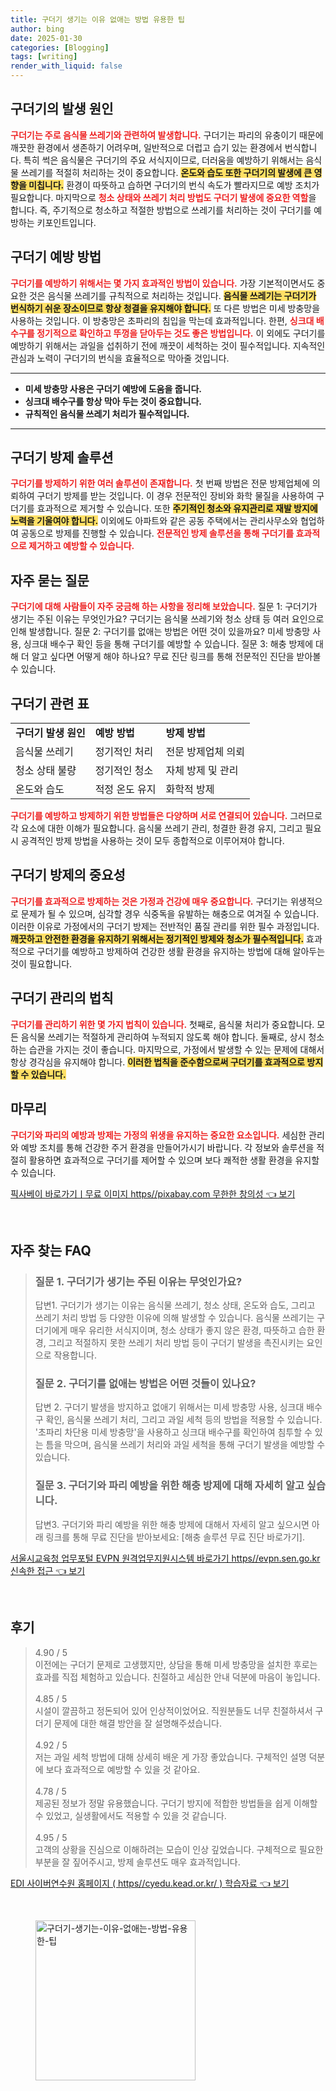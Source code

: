 ```yaml
---
title: 구더기 생기는 이유 없애는 방법 유용한 팁
author: bing
date: 2025-01-30
categories: [Blogging]
tags: [writing]
render_with_liquid: false
---
```



<h2 id='구더기의 발생 원인'>구더기의 발생 원인</h2>

<p><b><span style="color: #ee2323;">구더기는 주로 음식물 쓰레기와 관련하여 발생합니다.</span></b> 구더기는 파리의 유충이기 때문에 깨끗한 환경에서 생존하기 어려우며, 일반적으로 더럽고 습기 있는 환경에서 번식합니다. 특히 썩은 음식물은 구더기의 주요 서식지이므로, 더러움을 예방하기 위해서는 음식물 쓰레기를 적절히 처리하는 것이 중요합니다. <b><span style="background-color: #ffe066;">온도와 습도 또한 구더기의 발생에 큰 영향을 미칩니다.</span></b> 환경이 따뜻하고 습하면 구더기의 번식 속도가 빨라지므로 예방 조치가 필요합니다. 마지막으로 <b><span style="color: #ee2323;">청소 상태와 쓰레기 처리 방법도 구더기 발생에 중요한 역할</span></b>을 합니다. 즉, 주기적으로 청소하고 적절한 방법으로 쓰레기를 처리하는 것이 구더기를 예방하는 키포인트입니다.</p>

<h2 id='구더기 예방 방법'>구더기 예방 방법</h2>

<p><b><span style="color: #ee2323;">구더기를 예방하기 위해서는 몇 가지 효과적인 방법이 있습니다.</span></b> 가장 기본적이면서도 중요한 것은 음식물 쓰레기를 규칙적으로 처리하는 것입니다. <b><span style="background-color: #ffe066;">음식물 쓰레기는 구더기가 번식하기 쉬운 장소이므로 항상 청결을 유지해야 합니다.</span></b> 또 다른 방법은 미세 방충망을 사용하는 것입니다. 이 방충망은 초파리의 침입을 막는데 효과적입니다. 한편, <b><span style="color: #ee2323;">싱크대 배수구를 정기적으로 확인하고 뚜껑을 닫아두는 것도 좋은 방법입니다.</span></b> 이 외에도 구더기를 예방하기 위해서는 과일을 섭취하기 전에 깨끗이 세척하는 것이 필수적입니다. 지속적인 관심과 노력이 구더기의 번식을 효율적으로 막아줄 것입니다.</p>

<hr />

<ul>
    <li><b>미세 방충망 사용은 구더기 예방에 도움을 줍니다.</b></li>
    <li><b>싱크대 배수구를 항상 막아 두는 것이 중요합니다.</b></li>
    <li><b>규칙적인 음식물 쓰레기 처리가 필수적입니다.</b></li>
</ul>

<hr />

<h2 id='구더기 방제 솔루션'>구더기 방제 솔루션</h2>

<p><b><span style="color: #ee2323;">구더기를 방제하기 위한 여러 솔루션이 존재합니다.</span></b> 첫 번째 방법은 전문 방제업체에 의뢰하여 구더기 방제를 받는 것입니다. 이 경우 전문적인 장비와 화학 물질을 사용하여 구더기를 효과적으로 제거할 수 있습니다. 또한 <b><span style="background-color: #ffe066;">주기적인 청소와 유지관리로 재발 방지에 노력을 기울여야 합니다.</span></b> 이외에도 아파트와 같은 공동 주택에서는 관리사무소와 협업하여 공동으로 방제를 진행할 수 있습니다. <b><span style="color: #ee2323;">전문적인 방제 솔루션을 통해 구더기를 효과적으로 제거하고 예방할 수 있습니다.</span></b> </p>

<h2 id='자주 묻는 질문'>자주 묻는 질문</h2>

<p><b><span style="color: #ee2323;">구더기에 대해 사람들이 자주 궁금해 하는 사항을 정리해 보았습니다.</span></b> 질문 1: 구더기가 생기는 주된 이유는 무엇인가요? 구더기는 음식물 쓰레기와 청소 상태 등 여러 요인으로 인해 발생합니다. 질문 2: 구더기를 없애는 방법은 어떤 것이 있을까요? 미세 방충망 사용, 싱크대 배수구 확인 등을 통해 구더기를 예방할 수 있습니다. 질문 3: 해충 방제에 대해 더 알고 싶다면 어떻게 해야 하나요? 무료 진단 링크를 통해 전문적인 진단을 받아볼 수 있습니다.</p>

<h2 id='구더기 관련 표'>구더기 관련 표</h2>

<table>
    <tr>
        <td><b>구더기 발생 원인</b></td>
        <td><b>예방 방법</b></td>
        <td><b>방제 방법</b></td>
    </tr>
    <tr>
        <td>음식물 쓰레기</td>
        <td>정기적인 처리</td>
        <td>전문 방제업체 의뢰</td>
    </tr>
    <tr>
        <td>청소 상태 불량</td>
        <td>정기적인 청소</td>
        <td>자체 방제 및 관리</td>
    </tr>
    <tr>
        <td>온도와 습도</td>
        <td>적정 온도 유지</td>
        <td>화학적 방제</td>
    </tr>
</table>

<p><b><span style="color: #ee2323;">구더기를 예방하고 방제하기 위한 방법들은 다양하며 서로 연결되어 있습니다.</span></b> 그러므로 각 요소에 대한 이해가 필요합니다. 음식물 쓰레기 관리, 청결한 환경 유지, 그리고 필요 시 공격적인 방제 방법을 사용하는 것이 모두 종합적으로 이루어져야 합니다.</p>

<h2 id='구더기 방제의 중요성'>구더기 방제의 중요성</h2>

<p><b><span style="color: #ee2323;">구더기를 효과적으로 방제하는 것은 가정과 건강에 매우 중요합니다.</span></b> 구더기는 위생적으로 문제가 될 수 있으며, 심각할 경우 식중독을 유발하는 해충으로 여겨질 수 있습니다. 이러한 이유로 가정에서의 구더기 방제는 전반적인 품질 관리를 위한 필수 과정입니다. <b><span style="background-color: #ffe066;">깨끗하고 안전한 환경을 유지하기 위해서는 정기적인 방제와 청소가 필수적입니다.</span></b> 효과적으로 구더기를 예방하고 방제하여 건강한 생활 환경을 유지하는 방법에 대해 알아두는 것이 필요합니다.</p>

<h2 id='구더기 관리의 법칙'>구더기 관리의 법칙</h2>

<p><b><span style="color: #ee2323;">구더기를 관리하기 위한 몇 가지 법칙이 있습니다.</span></b> 첫째로, 음식물 처리가 중요합니다. 모든 음식물 쓰레기는 적절하게 관리하여 누적되지 않도록 해야 합니다. 둘째로, 상시 청소하는 습관을 가지는 것이 좋습니다. 마지막으로, 가정에서 발생할 수 있는 문제에 대해서 항상 경각심을 유지해야 합니다. <b><span style="background-color: #ffe066;">이러한 법칙을 준수함으로써 구더기를 효과적으로 방지할 수 있습니다.</span></b> </p>

<h2 id='마무리'>마무리</h2>

<p><b><span style="color: #ee2323;">구더기와 파리의 예방과 방제는 가정의 위생을 유지하는 중요한 요소입니다.</span></b> 세심한 관리와 예방 조치를 통해 건강한 주거 환경을 만들어가시기 바랍니다. 각 정보와 솔루션을 적절히 활용하면 효과적으로 구더기를 제어할 수 있으며 보다 쾌적한 생활 환경을 유지할 수 있습니다.</p>


<p><a class="click-button" title="픽사베이 바로가기ㅣ무료 이미지 https//pixabay.com 무한한 창의성" href="https://adkhouse.github.io/posts/%ED%94%BD%EC%82%AC%EB%B2%A0%EC%9D%B4-%EB%B0%94%EB%A1%9C%EA%B0%80%EA%B8%B0%E3%85%A3%EB%AC%B4%EB%A3%8C-%EC%9D%B4%EB%AF%B8%EC%A7%80-httpspixabay.com-%EB%AC%B4%ED%95%9C%ED%95%9C-%EC%B0%BD%EC%9D%98%EC%84%B1/" rel="dofollow">픽사베이 바로가기ㅣ무료 이미지 https//pixabay.com 무한한 창의성 👈 보기</a></p><br>
<h2 id='자주_찾는_FAQ'>자주 찾는 FAQ</h2>
<div itemscope="" itemtype="https://schema.org/FAQPage"> 
<blockquote> 
<div itemscope="" itemprop="mainEntity" itemtype="https://schema.org/Question"> 
<h3 itemprop="name">질문 1. 구더기가 생기는 주된 이유는 무엇인가요?</h3> 
<div itemscope="" itemprop="acceptedAnswer" itemtype="https://schema.org/Answer"> 
<span itemprop="text"> 
<p>답변1. 구더기가 생기는 이유는 음식물 쓰레기, 청소 상태, 온도와 습도, 그리고 쓰레기 처리 방법 등 다양한 이유에 의해 발생할 수 있습니다. 음식물 쓰레기는 구더기에게 매우 유리한 서식지이며, 청소 상태가 좋지 않은 환경, 따뜻하고 습한 환경, 그리고 적절하지 못한 쓰레기 처리 방법 등이 구더기 발생을 촉진시키는 요인으로 작용합니다.</p> 
</span> 
</div> 
</div> 

<div itemscope="" itemprop="mainEntity" itemtype="https://schema.org/Question"> 
<h3 itemprop="name">질문 2. 구더기를 없애는 방법은 어떤 것들이 있나요?</h3> 
<div itemscope="" itemprop="acceptedAnswer" itemtype="https://schema.org/Answer"> 
<span itemprop="text"> 
<p>답변 2. 구더기 발생을 방지하고 없애기 위해서는 미세 방충망 사용, 싱크대 배수구 확인, 음식물 쓰레기 처리, 그리고 과일 세척 등의 방법을 적용할 수 있습니다. '초파리 차단용 미세 방충망'을 사용하고 싱크대 배수구를 확인하여 침투할 수 있는 틈을 막으며, 음식물 쓰레기 처리와 과일 세척을 통해 구더기 발생을 예방할 수 있습니다.</p> 
</span> 
</div> 
</div> 

<div itemscope="" itemprop="mainEntity" itemtype="https://schema.org/Question"> 
<h3 itemprop="name">질문 3. 구더기와 파리 예방을 위한 해충 방제에 대해 자세히 알고 싶습니다.</h3> 
<div itemscope="" itemprop="acceptedAnswer" itemtype="https://schema.org/Answer"> 
<span itemprop="text"> 
<p>답변3. 구더기와 파리 예방을 위한 해충 방제에 대해서 자세히 알고 싶으시면 아래 링크를 통해 무료 진단을 받아보세요: [해충 솔루션 무료 진단 바로가기].</p> 
</span> 
</div> 
</div> 
</blockquote> 
</div>
<p><a class="click-button" title="서울시교육청 업무포털 EVPN 원격업무지원시스템 바로가기 https//evpn.sen.go.kr 신속한 접근" href="https://adkhouse.github.io/posts/%EC%84%9C%EC%9A%B8%EC%8B%9C%EA%B5%90%EC%9C%A1%EC%B2%AD-%EC%97%85%EB%AC%B4%ED%8F%AC%ED%84%B8-EVPN-%EC%9B%90%EA%B2%A9%EC%97%85%EB%AC%B4%EC%A7%80%EC%9B%90%EC%8B%9C%EC%8A%A4%ED%85%9C-%EB%B0%94%EB%A1%9C%EA%B0%80%EA%B8%B0-httpsevpn.sen.go.kr-%EC%8B%A0%EC%86%8D%ED%95%9C-%EC%A0%91%EA%B7%BC/" rel="dofollow">서울시교육청 업무포털 EVPN 원격업무지원시스템 바로가기 https//evpn.sen.go.kr 신속한 접근 👈 보기</a></p><br>
<h2 id='후기'>후기</h2>
<div itemscope itemtype="https://schema.org/Product">
  <blockquote>
  <div itemprop="review" itemscope itemtype="https://schema.org/Review">
      <div itemprop="reviewRating" itemscope itemtype="https://schema.org/Rating"> <span itemprop="ratingValue">4.90</span> / <span itemprop="bestRating">5</span> </div>
      <span itemprop="reviewBody">이전에는 구더기 문제로 고생했지만, 상담을 통해 미세 방충망을 설치한 후로는 효과를 직접 체험하고 있습니다. 친절하고 세심한 안내 덕분에 마음이 놓입니다.</span>
  </div>
  <br>
  <div itemprop="review" itemscope itemtype="https://schema.org/Review">
      <div itemprop="reviewRating" itemscope itemtype="https://schema.org/Rating"> <span itemprop="ratingValue">4.85</span> / <span itemprop="bestRating">5</span> </div>
      <span itemprop="reviewBody">시설이 깔끔하고 정돈되어 있어 인상적이었어요. 직원분들도 너무 친절하셔서 구더기 문제에 대한 해결 방안을 잘 설명해주셨습니다.</span>
  </div>
  <br>
  <div itemprop="review" itemscope itemtype="https://schema.org/Review">
      <div itemprop="reviewRating" itemscope itemtype="https://schema.org/Rating"> <span itemprop="ratingValue">4.92</span> / <span itemprop="bestRating">5</span> </div>
      <span itemprop="reviewBody">저는 과일 세척 방법에 대해 상세히 배운 게 가장 좋았습니다. 구체적인 설명 덕분에 보다 효과적으로 예방할 수 있을 것 같아요.</span>
  </div>
  <br>
  <div itemprop="review" itemscope itemtype="https://schema.org/Review">
      <div itemprop="reviewRating" itemscope itemtype="https://schema.org/Rating"> <span itemprop="ratingValue">4.78</span> / <span itemprop="bestRating">5</span> </div>
      <span itemprop="reviewBody">제공된 정보가 정말 유용했습니다. 구더기 방지에 적합한 방법들을 쉽게 이해할 수 있었고, 실생활에서도 적용할 수 있을 것 같습니다.</span>
  </div>
  <br>
  <div itemprop="review" itemscope itemtype="https://schema.org/Review">
      <div itemprop="reviewRating" itemscope itemtype="https://schema.org/Rating"> <span itemprop="ratingValue">4.95</span> / <span itemprop="bestRating">5</span> </div>
      <span itemprop="reviewBody">고객의 상황을 진심으로 이해하려는 모습이 인상 깊었습니다. 구체적으로 필요한 부분을 잘 짚어주시고, 방제 솔루션도 매우 효과적입니다.</span>
  </div>
  </blockquote>
</div>
<p><a class="click-button" title="EDI 사이버연수원 홈페이지 ( https//cyedu.kead.or.kr/ ) 학습자료" href="https://adkhouse.github.io/posts/EDI-%EC%82%AC%EC%9D%B4%EB%B2%84%EC%97%B0%EC%88%98%EC%9B%90-%ED%99%88%ED%8E%98%EC%9D%B4%EC%A7%80-(-httpscyedu.kead.or.kr-)-%ED%95%99%EC%8A%B5%EC%9E%90%EB%A3%8C/" rel="dofollow">EDI 사이버연수원 홈페이지 ( https//cyedu.kead.or.kr/ ) 학습자료 👈 보기</a></p><br>
<figure class="image"><img src="https://adkhouse.github.io/assets/img/thumbnail/구더기-생기는-이유-없애는-방법-유용한-팁.webp" alt="구더기-생기는-이유-없애는-방법-유용한-팁" width="256" height="256"></figure>